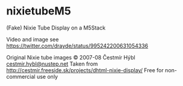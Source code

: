 # nixietubeM5
(Fake) Nixie Tube Display on a M5Stack

Video and image see
https://twitter.com/drayde/status/995242200631054336


Original Nixie tube images © 2007-08 Čestmír Hýbl <cestmir.hybl@nustep.net>
Taken from http://cestmir.freeside.sk/projects/dhtml-nixie-display/
Free for non-commercial use only
